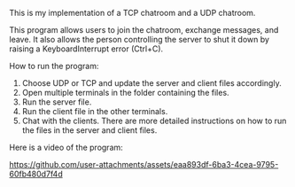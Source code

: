 This is my implementation of a TCP chatroom and a UDP chatroom.

This program allows users to join the chatroom, exchange messages, and leave.
It also allows the person controlling the server to shut it down by raising a KeyboardInterrupt error (Ctrl+C).

How to run the program:
1. Choose UDP or TCP and update the server and client files accordingly.
2. Open multiple terminals in the folder containing the files.
3. Run the server file.
4. Run the client file in the other terminals.
5. Chat with the clients.
There are more detailed instructions on how to run the files in the server and client files.

Here is a video of the program:


https://github.com/user-attachments/assets/eaa893df-6ba3-4cea-9795-60fb480d7f4d

